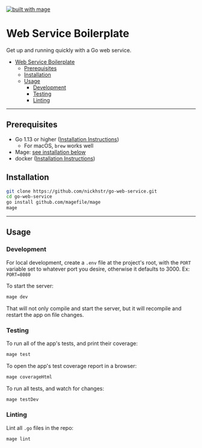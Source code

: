[![built with mage](https://magefile.org/badge.svg)](https://magefile.org/)

# Web Service Boilerplate
Get up and running quickly with a Go web service.

- [Web Service Boilerplate](#web-service-boilerplate)
  - [Prerequisites](#prerequisites)
  - [Installation](#installation)
  - [Usage](#usage)
    - [Development](#development)
    - [Testing](#testing)
    - [Linting](#linting)

---

## Prerequisites
- Go 1.13 or higher ([Installation Instructions](https://golang.org/doc/install))
  - For macOS, `brew` works well
- Mage: [see installation below](#installation)
- docker ([Installation Instructions](https://www.docker.com/get-started))

## Installation

```sh
git clone https://github.com/nickhstr/go-web-service.git
cd go-web-service
go install github.com/magefile/mage
mage
```

---

## Usage

### Development

For local development, create a `.env` file at the project's root, with the `PORT` variable set to whatever port you desire, otherwise it defaults to 3000. Ex: `PORT=8080`

To start the server:

```sh
mage dev
```

That will not only compile and start the server, but it will recompile and restart the app on file changes.

### Testing

To run all of the app's tests, and print their coverage:

```sh
mage test
```

To open the app's test coverage report in a browser:

```sh
mage coverageHtml
```

To run all tests, and watch for changes:
```sh
mage testDev
```

### Linting

Lint all `.go` files in the repo:

```sh
mage lint
```
